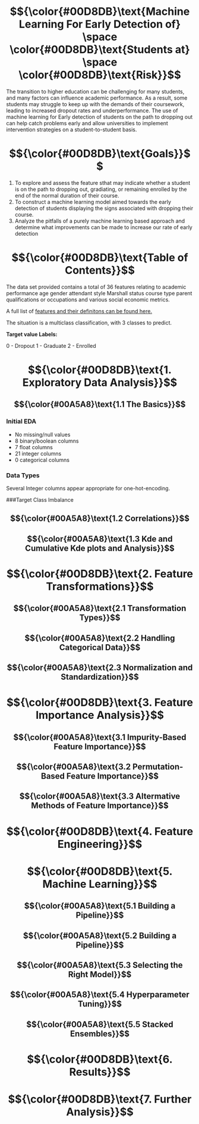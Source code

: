 # $${\color{#00D8DB}\text{Machine Learning For Early Detection of} \space \color{#00D8DB}\text{Students at} \space \color{#00D8DB}\text{Risk}}$$

The transition to higher education can be challenging for many students, and many factors can influence academic performance. As a result, some students may struggle to keep up with the demands of their coursework, leading to increased dropout rates and underperformance. The use of machine learning for Early detection of students on the path to dropping out can help catch problems early and allow universities to implement intervention strategies on a student-to-student basis.




# $${\color{#00D8DB}\text{Goals}}$$

1. To explore and assess the feature sthat may indicate whether a student is on the path to dropping out, gradiating, or remaining enrolled by the end of the normal duration of their course.
2. To construct a machine learning model aimed towards the early detection of students displaying the signs associated with dropping their course.
3. Analyze the pitfalls of a purely machine learning based approach and determine what improvements can be made to increase our rate of early detection

   



# $${\color{#00D8DB}\text{Table of Contents}}$$


The data set provided contains a total of 36 features relating to academic performance age gender attendant style Marshall status course type parent qualifications or occupations and various social economic metrics.

A full list of [features and their definitons can be found here.](https://archive.ics.uci.edu/dataset/697/predict+students+dropout+and+academic+success)

The situation is a multiclass classification, with 3 classes to predict.

**Target value Labels:**

0 - Dropout
1 - Graduate
2 - Enrolled


# $${\color{#00D8DB}\text{1. Exploratory Data Analysis}}$$

## $${\color{#00A5A8}\text{1.1 The Basics}}$$

### Initial EDA
- No missing/null values
- 8 binary/boolean columns
- 7 float columns
- 21 integer columns
- 0 categorical columns

### Data Types
Several Integer columns appear appropriate for one-hot-encoding.

###Target Class Imbalance





## $${\color{#00A5A8}\text{1.2 Correlations}}$$

## $${\color{#00A5A8}\text{1.3 Kde and Cumulative Kde plots and Analysis}}$$



# $${\color{#00D8DB}\text{2. Feature Transformations}}$$

## $${\color{#00A5A8}\text{2.1 Transformation Types}}$$

## $${\color{#00A5A8}\text{2.2 Handling Categorical Data}}$$

## $${\color{#00A5A8}\text{2.3 Normalization and Standardization}}$$




# $${\color{#00D8DB}\text{3. Feature Importance Analysis}}$$

## $${\color{#00A5A8}\text{3.1 Impurity-Based Feature Importance}}$$

## $${\color{#00A5A8}\text{3.2 Permutation-Based Feature Importance}}$$

## $${\color{#00A5A8}\text{3.3 Altermative Methods of Feature Importance}}$$



# $${\color{#00D8DB}\text{4. Feature Engineering}}$$



# $${\color{#00D8DB}\text{5. Machine Learning}}$$

## $${\color{#00A5A8}\text{5.1 Building a Pipeline}}$$

## $${\color{#00A5A8}\text{5.2 Building a Pipeline}}$$

## $${\color{#00A5A8}\text{5.3 Selecting the Right Model}}$$

## $${\color{#00A5A8}\text{5.4 Hyperparameter Tuning}}$$

## $${\color{#00A5A8}\text{5.5 Stacked Ensembles}}$$



# $${\color{#00D8DB}\text{6. Results}}$$



# $${\color{#00D8DB}\text{7. Further Analysis}}$$










